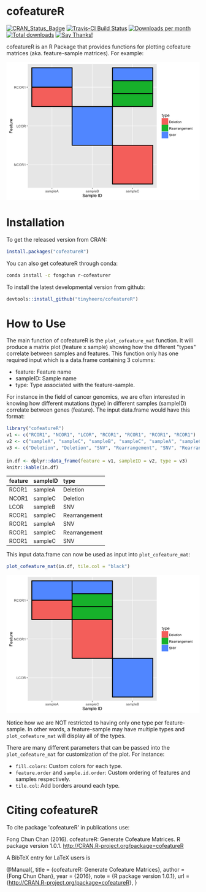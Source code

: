 <!-- README.md is generated from README.Rmd. Please edit that file -->
cofeatureR
==========

[![CRAN\_Status\_Badge](http://www.r-pkg.org/badges/version/cofeatureR)](http://cran.r-project.org/package=cofeatureR) [![Travis-CI Build Status](https://travis-ci.org/tinyheero/cofeatureR.svg?branch=master)](https://travis-ci.org/tinyheero/cofeatureR) [![Downloads per month](http://cranlogs.r-pkg.org/badges/cofeatureR)](https://cran.rstudio.com/web/packages/cofeatureR) [![Total downloads](https://cranlogs.r-pkg.org/badges/grand-total/cofeatureR)](https://cran.rstudio.com/web/packages/cofeatureR) [![Say Thanks!](https://img.shields.io/badge/Say%20Thanks-!-1EAEDB.svg)](https://saythanks.io/to/tinyheero)

cofeatureR is an R Package that provides functions for plotting cofeature matrices (aka. feature-sample matrices). For example:

![](README-images/example-1.png)

Installation
============

To get the released version from CRAN:

``` r
install.packages("cofeatureR")
```

You can also get cofeatureR through conda:

``` bash
conda install -c fongchun r-cofeaturer
```

To install the latest developmental version from github:

``` r
devtools::install_github("tinyheero/cofeatureR")
```

How to Use
==========

The main function of cofeatureR is the `plot_cofeature_mat` function. It will produce a matrix plot (feature x sample) showing how the different "types" correlate between samples and features. This function only has one required input which is a data.frame containing 3 columns:

-   feature: Feature name
-   sampleID: Sample name
-   type: Type associated with the feature-sample.

For instance in the field of cancer genomics, we are often interested in knowing how different mutations (type) in different samples (sampleID) correlate between genes (feature). The input data.frame would have this format:

``` r
library("cofeatureR")
v1 <- c("RCOR1", "NCOR1", "LCOR", "RCOR1", "RCOR1", "RCOR1", "RCOR1")
v2 <- c("sampleA", "sampleC", "sampleB", "sampleC", "sampleA", "sampleC", "sampleC")
v3 <- c("Deletion", "Deletion", "SNV", "Rearrangement", "SNV", "Rearrangement", "SNV")

in.df <- dplyr::data_frame(feature = v1, sampleID = v2, type = v3)
knitr::kable(in.df)
```

| feature | sampleID | type          |
|:--------|:---------|:--------------|
| RCOR1   | sampleA  | Deletion      |
| NCOR1   | sampleC  | Deletion      |
| LCOR    | sampleB  | SNV           |
| RCOR1   | sampleC  | Rearrangement |
| RCOR1   | sampleA  | SNV           |
| RCOR1   | sampleC  | Rearrangement |
| RCOR1   | sampleC  | SNV           |

This input data.frame can now be used as input into `plot_cofeature_mat`:

``` r
plot_cofeature_mat(in.df, tile.col = "black")
```

![](README-images/how_to_use_example-1.png)

Notice how we are NOT restricted to having only one type per feature-sample. In other words, a feature-sample may have multiple types and `plot_cofeature_mat` will display all of the types.

There are many different parameters that can be passed into the `plot_cofeature_mat` for customization of the plot. For instance:

-   `fill.colors`: Custom colors for each type.
-   `feature.order` and `sample.id.order`: Custom ordering of features and samples respectively.
-   `tile.col`: Add borders around each type.

Citing cofeatureR
=================

To cite package 'cofeatureR' in publications use:

Fong Chun Chan (2016). cofeatureR: Generate Cofeature Matrices. R package version 1.0.1. <http://CRAN.R-project.org/package=cofeatureR>

A BibTeX entry for LaTeX users is

@Manual{, title = {cofeatureR: Generate Cofeature Matrices}, author = {Fong Chun Chan}, year = {2016}, note = {R package version 1.0.1}, url = {<http://CRAN.R-project.org/package=cofeatureR>}, }
